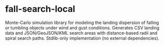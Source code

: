 # fall-search-local
Monte-Carlo simulation library for modeling the landing dispersion of falling or tumbling objects under wind and gust conditions. Generates CSV landing data and JSON/GeoJSON/KML search areas with distance-based radii and spiral search paths. Stdlib-only implementation (no external dependencies).
